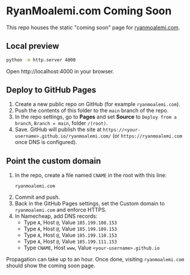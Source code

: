 # RyanMoalemi.com Coming Soon

This repo houses the static "coming soon" page for [ryanmoalemi.com](https://ryanmoalemi.com).

## Local preview

```bash
python -m http.server 4000
```

Open http://localhost:4000 in your browser.

## Deploy to GitHub Pages

1. Create a new public repo on GitHub (for example `ryanmoalemi.com`).
2. Push the contents of this folder to the `main` branch of the repo.
3. In the repo settings, go to **Pages** and set **Source** to `Deploy from a branch`, `Branch = main`, folder `/(root)`.
4. Save. GitHub will publish the site at `https://<your-username>.github.io/ryanmoalemi.com/` (or `https://ryanmoalemi.com` once DNS is configured).

## Point the custom domain

1. In the repo, create a file named `CNAME` in the root with this line:
   ```
   ryanmoalemi.com
   ```
2. Commit and push.
3. Back in the GitHub Pages settings, set the Custom domain to `ryanmoalemi.com` and enforce HTTPS.
4. In Namecheap, add DNS records:
   - Type `A`, Host `@`, Value `185.199.108.153`
   - Type `A`, Host `@`, Value `185.199.109.153`
   - Type `A`, Host `@`, Value `185.199.110.153`
   - Type `A`, Host `@`, Value `185.199.111.153`
   - Type `CNAME`, Host `www`, Value `<your-username>.github.io`

Propagation can take up to an hour. Once done, visiting `ryanmoalemi.com` should show the coming soon page.

